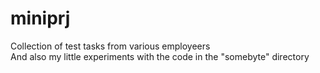 # miniprj

Collection of test tasks from various employeers <br/>And also my little experiments with the code in the "somebyte" directory
